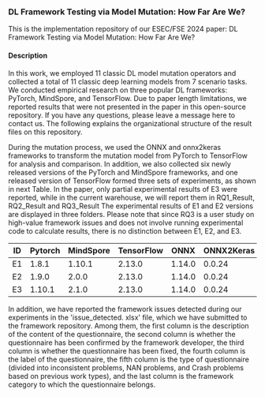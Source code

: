### DL Framework Testing via Model Mutation: How Far Are We?

This is the implementation repository of our ESEC/FSE 2024 paper:  DL Framework Testing via Model Mutation: How Far Are We?
#### Description ####
In this work, we employed 11 classic DL model mutation operators and collected a total of 11 classic deep learning models from 7 scenario tasks. We conducted empirical research on three popular DL frameworks: PyTorch, MindSpore, and TensorFlow. Due to paper length limitations, we reported results that were not presented in the paper in this open-source repository. If you have any questions, please leave a message here to contact us. The following explains the organizational structure of the result files on this repository.

During the mutation process, we used the ONNX and onnx2keras frameworks to transform the mutation model from PyTorch to TensorFlow for analysis and comparison. In addition, we also collected six newly released versions of the PyTorch and MindSpore frameworks, and one released version of TensorFlow formed three sets of experiments, as shown in next Table. In the paper, only partial experimental results of E3 were reported, while in the current warehouse, we will report them in RQ1_Result, RQ2_Result and RQ3_Result The experimental results of E1 and E2 versions are displayed in three folders. Please note that since RQ3 is a user study on high-value framework issues and does not involve running experimental code to calculate results, there is no distinction between E1, E2, and E3.


| ID | Pytorch | MindSpore | TensorFlow | ONNX   | ONNX2Keras |
|----|---------|-----------|------------|--------|------------|
| E1 | 1.8.1   | 1.10.1    | 2.13.0     | 1.14.0 | 0.0.24     |
| E2 | 1.9.0   | 2.0.0     | 2.13.0     | 1.14.0 | 0.0.24     |
| E3 | 1.10.1  | 2.1.0     | 2.13.0     | 1.14.0 | 0.0.24     |

In addition, we have reported the framework issues detected during our experiments in the 'issue_detected. xlsx' file, which we have submitted to the framework repository. Among them, the first column is the description of the content of the questionnaire, the second column is whether the questionnaire has been confirmed by the framework developer, the third column is whether the questionnaire has been fixed, the fourth column is the label of the questionnaire, the fifth column is the type of questionnaire (divided into inconsistent problems, NAN problems, and Crash problems based on previous work types), and the last column is the framework category to which the questionnaire belongs.



